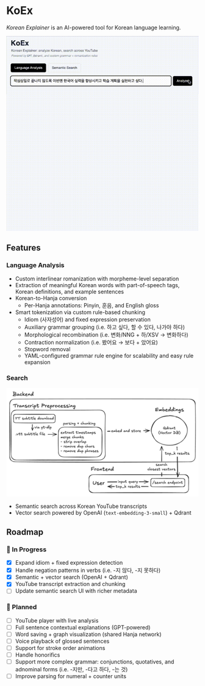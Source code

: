 # KoEx

*Korean Explainer* is an AI-powered tool for Korean language learning.

![KoEx Demo](./docs/koex-language-analysis.gif)

## Features

### Language Analysis
- Custom interlinear romanization with morpheme-level separation
- Extraction of meaningful Korean words with part-of-speech tags, Korean definitions, and example sentences
- Korean-to-Hanja conversion
  - Per-Hanja annotations: Pinyin, 훈음, and English gloss
- Smart tokenization via custom rule-based chunking
  - Idiom (사자성어) and fixed expression preservation
  - Auxiliary grammar grouping (i.e. 하고 싶다, 할 수 있다, 나가야 하다)
  - Morphological recombination (i.e. 변화/NNG + 하/XSV → 변화하다)
  - Contraction normalization (i.e. 봤어요 → 보다 + 았어요)
  - Stopword removal
  - YAML-configured grammar rule engine for scalability and easy rule expansion

### Search

![Semantic Search Pipeline](./docs/semantic-search-pipeline.png)

- Semantic search across Korean YouTube transcripts
- Vector search powered by OpenAI (`text-embedding-3-small`) + Qdrant

## Roadmap

### 🚧 In Progress
- [x] Expand idiom + fixed expression detection
- [x] Handle negation patterns in verbs (i.e. -지 않다, -지 못하다) 
- [x] Semantic + vector search (OpenAI + Qdrant)
- [x] YouTube transcript extraction and chunking
- [ ] Update semantic search UI with richer metadata

### 🧩 Planned
- [ ] YouTube player with live analysis
- [ ] Full sentence contextual explanations (GPT-powered)
- [ ] Word saving + graph visualization (shared Hanja network)
- [ ] Voice playback of glossed sentences
- [ ] Support for stroke order animations
- [ ] Handle honorifics
- [ ] Support more complex grammar: conjunctions, quotatives, and adnominal forms (i.e. -지만, -다고 하다, -는 것)
- [ ] Improve parsing for numeral + counter units
